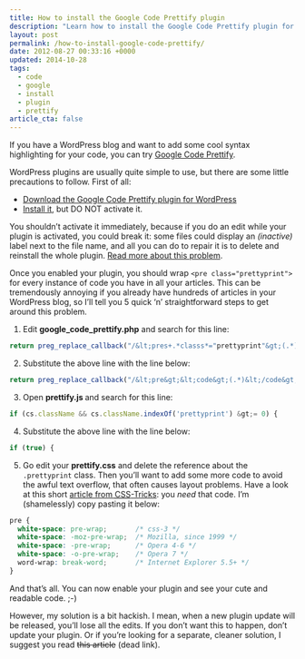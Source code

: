 ```yaml
---
title: How to install the Google Code Prettify plugin
description: "Learn how to install the Google Code Prettify plugin for your WordPress blog. Plugins are usually quite simple to set up: just follow this simple guide."
layout: post
permalink: /how-to-install-google-code-prettify/
date: 2012-08-27 00:33:16 +0000
updated: 2014-10-28
tags:
  - code
  - google
  - install
  - plugin
  - prettify
article_cta: false
---
```


<p>
  If you have a WordPress blog and want to add some cool syntax highlighting for your code, you can try <a title="Google Code Prettify" href="https://code.google.com/p/google-code-prettify/">Google Code Prettify</a>.
</p>
<p>
  WordPress plugins are usually quite simple to use, but there are some little precautions to follow. First of all:
</p>

<ul>
  <li>
    <a title="WP code prettify download" href="https://wordpress.org/extend/plugins/wp-code-prettify/">Download the Google Code Prettify plugin for WordPress</a>
  </li>
  <li>
    <a title="Managing Plugins" href="https://codex.wordpress.org/Managing_Plugins#Installing_Plugins">Install it</a>, but DO NOT activate it.
  </li>
</ul>

<p>
  You shouldn&#8217;t activate it immediately, because if you do an edit while your plugin is activated, you could break it: some files could display an <em>(inactive)</em> label next to the file name, and all you can do to repair it is to delete and reinstall the whole plugin. <a title="What the heck does (inactive) mean when editing a plugin file?" href="https://wordpress.org/support/topic/what-the-heck-does-inactive-mean-when-editing-a-plugin-file" rel="external">Read more about this problem</a>.
</p>

<p>
  Once you enabled your plugin, you should wrap <code>&lt;pre class="prettyprint"&gt;</code> for every instance of code you have in all your articles. This can be tremendously annoying if you already have hundreds of articles in your WordPress blog, so I&#8217;ll tell you 5 quick &#8216;n&#8217; straightforward steps to get around this problem.
</p>


1. Edit <strong>google_code_prettify.php</strong> and search for this line:
  ``` php
  return preg_replace_callback("/&lt;pres+.*classs*="prettyprint"&gt;(.*)&lt;/pre&gt;/siU",
  ```

2. Substitute the above line with the line below:
  ``` php
  return preg_replace_callback("/&lt;pre&gt;&lt;code&gt;(.*)&lt;/code&gt;&lt;/pre&gt;/siU",
  ```
3. Open <strong>prettify.js </strong>and search for this line:
  ``` javascript
  if (cs.className && cs.className.indexOf('prettyprint') &gt;= 0) {
  ```

4. Substitute the above line with the line below:
  ``` javascript
  if (true) {
  ```

5. Go edit your <strong>prettify.css</strong> and delete the reference about the <code>.prettyprint</code> class. Then you&#8217;ll want to add some more code to avoid the awful text overflow, that often causes layout problems. Have a look at this short <a title="Make Pre Text Wrap" href="https://css-tricks.com/snippets/css/make-pre-text-wrap/">article from <abbr title="Cascading Style Sheets">CSS</abbr>-Tricks</a>: you <em>need</em> that code. I&#8217;m (shamelessly) copy pasting it below:
  ``` css
  pre {
    white-space: pre-wrap;       /* css-3 */
    white-space: -moz-pre-wrap;  /* Mozilla, since 1999 */
    white-space: -pre-wrap;      /* Opera 4-6 */
    white-space: -o-pre-wrap;    /* Opera 7 */
    word-wrap: break-word;       /* Internet Explorer 5.5+ */
  }
  ```

<p>
  And that&#8217;s all. You can now enable your plugin and see your cute and readable code. ;-)
</p>

<p>
  However, my solution is a bit hackish. I mean, when a new plugin update will be released, you&#8217;ll lose all the edits. If you don&#8217;t want this to happen, don&#8217;t update your plugin. Or if you&#8217;re looking for a separate, cleaner solution, I suggest you read <del><a title="Syntax Highlighting a la StackOverflow with Google Prettify">this article</a></del> (dead link).
</p>
